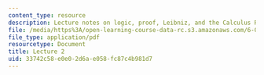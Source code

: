 ```yaml
---
content_type: resource
description: Lecture notes on logic, proof, Leibniz, and the Calculus Ratiocinator.
file: /media/https%3A/open-learning-course-data-rc.s3.amazonaws.com/6-080-great-ideas-in-theoretical-computer-science-spring-2008/33742c58e0e02d6ae058fc87c4b981d7_lec2.pdf
file_type: application/pdf
resourcetype: Document
title: Lecture 2
uid: 33742c58-e0e0-2d6a-e058-fc87c4b981d7
---
```

